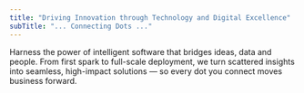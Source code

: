 ```yaml
---
title: "Driving Innovation through Technology and Digital Excellence"
subTitle: "... Connecting Dots ..."
---
```


Harness the power of intelligent software that bridges ideas, data and people.
From first spark to full-scale deployment, we turn scattered insights into seamless, high-impact solutions — so every dot you connect moves business forward.